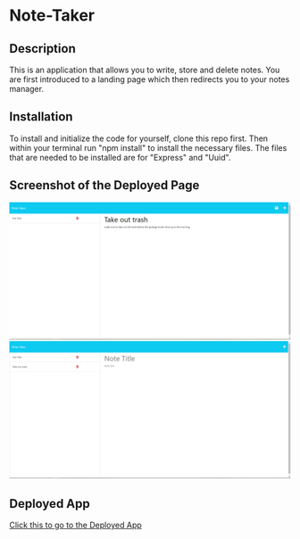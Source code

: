 # Note-Taker

## Description
This is an application that allows you to write, store and delete notes. You are first introduced to a landing page which then redirects you to your notes manager.

## Installation
To install and initialize the code for yourself, clone this repo first. Then within your terminal run "npm install" to install the necessary files. The files that are needed to be installed are for "Express" and "Uuid".

## Screenshot of the Deployed Page
![Writing-Note](./public/assets/screenshots/nt-ss1.png)
![Saving-Note](./public/assets/screenshots/nt-ss2.png)

## Deployed App
[Click this to go to the Deployed App](https://secret-shore-27483-e634c1ce7ece.herokuapp.com)